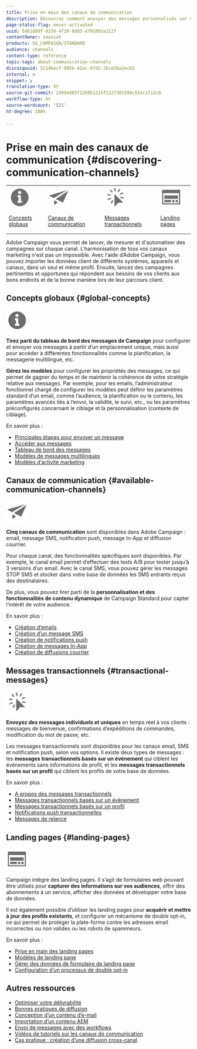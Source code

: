 ```yaml
---
title: Prise en main des canaux de communication
description: Découvrez comment envoyer des messages personnalisés sur divers canaux et créer des campagnes cross-canal pour mieux cibler vos destinataires.
page-status-flag: never-activated
uuid: 5d61d8df-8256-4f28-8dd3-e791891e312f
contentOwner: sauviat
products: SG_CAMPAIGN/STANDARD
audience: channels
content-type: reference
topic-tags: about-communication-channels
discoiquuid: 5214becf-005b-42ac-97d2-2bce5ba2ecb5
internal: n
snippet: y
translation-type: ht
source-git-commit: 2d994d85f126951215f1227301599c554c1f12c8
workflow-type: ht
source-wordcount: '521'
ht-degree: 100%

---
```



# Prise en main des canaux de communication {#discovering-communication-channels}

<table>
<tr>
<td><img src="assets/do-not-localize/icon_concepts.svg" width="60px"><p><a href="#global-concepts">Concepts globaux</a></p></td>
<td><img src="assets/do-not-localize/icon_channels.svg" width="60px"><p><a href="#available-communication-channels">Canaux de communication</a></p></td>
<td><img src="assets/do-not-localize/icon_transactional.svg" width="60px"><p><a href="#transactional-messages">Messages transactionnels</a></p></td>
<td><img src="assets/do-not-localize/icon_landing.svg" width="60px"><p><a href="#landing-pages">Landing pages</a></p></td></tr>
</table>

 Adobe Campaign vous permet de lancer, de mesurer et d&#39;automatiser des campagnes sur chaque canal.
L&#39;harmonisation de tous vos canaux marketing n&#39;est pas un impossible. Avec l&#39;aide d’Adobe Campaign, vous pouvez importer les données client de différents systèmes, appareils et canaux, dans un seul et même profil. Ensuite, lancez des campagnes pertinentes et opportunes qui répondent aux besoins de vos clients aux bons endroits et de la bonne manière lors de leur parcours client.

## Concepts globaux {#global-concepts}

<img src="assets/do-not-localize/icon_concepts.svg" width="60px">

**Tirez parti du tableau de bord des messages de Campaign** pour configurer et envoyer vos messages à partir d’un emplacement unique, mais aussi pour accéder à différentes fonctionnalités comme la planification, la messagerie multilingue, etc.

**Gérez les modèles** pour configurer les propriétés des messages, ce qui permet de gagner du temps et de maintenir la cohérence de votre stratégie relative aux messages. Par exemple, pour les emails, l’administrateur fonctionnel chargé de configurer les modèles peut définir les paramètres standard d’un email, comme l’audience, la planification ou le contenu, les paramètres avancés liés à l’envoi, la validité, le suivi, etc., ou les paramètres préconfigurés concernant le ciblage et la personnalisation (contexte de ciblage).

En savoir plus :

* [Principales étapes pour envoyer un message](../../channels/using/key-steps-to-send-a-message.md)
* [Accéder aux messages](../../channels/using/accessing-messages.md)
* [Tableau de bord des messages](../../channels/using/message-dashboard.md)
* [Modèles de messages multilingues](../../channels/using/multilingual-messages-template.md)
* [Modèles d’activité marketing](../../start/using/marketing-activity-templates.md)

## Canaux de communication {#available-communication-channels}

<img src="assets/do-not-localize/icon_channels.svg"  width="60px">

**Cinq canaux de communication** sont disponibles dans Adobe Campaign : email, message SMS, notification push, message In-App et diffusion courrier.

Pour chaque canal, des fonctionnalités spécifiques sont disponibles. Par exemple, le canal email permet d’effectuer des tests A/B pour tester jusqu’à 3 versions d’un email. Avec le canal SMS, vous pouvez gérer les messages STOP SMS et stocker dans votre base de données les SMS entrants reçus des destinataires.

De plus, vous pouvez tirer parti de la **personnalisation et des fonctionnalités de contenu dynamique** de Campaign Standard pour capter l’intérêt de votre audience.

En savoir plus :

* [Création d’emails](../../channels/using/about-emails.md)
* [Création d’un message SMS](../../channels/using/about-sms-messages.md)
* [Création de notifications push](../../channels/using/about-push-notifications.md)
* [Création de messages In-App](../../channels/using/about-in-app-messaging.md)
* [Création de diffusions courrier](../../channels/using/about-direct-mail.md)

## Messages transactionnels {#transactional-messages}

<img src="assets/do-not-localize/icon_transactional.svg" width="60px">

**Envoyez des messages individuels et uniques** en temps réel à vos clients : messages de bienvenue, confirmations d’expéditions de commandes, modification du mot de passe, etc.

Les messages transactionnels sont disponibles pour les canaux email, SMS et notification push, selon vos options. Il existe deux types de messages : les **messages transactionnels basés sur un événement** qui ciblent les événements sans informations de profil, et les **messages transactionnels basés sur un profil** qui ciblent les profils de votre base de données.

En savoir plus :

* [A propos des messages transactionnels](../../channels/using/about-transactional-messaging.md)
* [Messages transactionnels basés sur un événement](../../channels/using/event-transactional-messages.md)
* [Messages transactionnels basés sur un profil](../../channels/using/profile-transactional-messages.md)
* [Notifications push transactionnelles](../../channels/using/transactional-push-notifications.md)
* [Messages de relance](../../channels/using/follow-up-messages.md)

## Landing pages {#landing-pages}

<img src="assets/do-not-localize/icon_landing.svg" width="60px">

Campaign intègre des landing pages. Il s’agit de formulaires web pouvant être utilisés pour **capturer des informations sur vos audiences**, offrir des abonnements à un service, afficher des données et développer votre base de données.

Il est également possible d’utiliser les landing pages pour **acquérir et mettre à jour des profils existants**, et configurer un mécanisme de double opt-in, ce qui permet de protéger la plate-forme contre les adresses email incorrectes ou non valides ou les robots de spammeurs.

En savoir plus :

* [Prise en main des landing pages](../../channels/using/getting-started-with-landing-pages.md)
* [Modèles de landing page](../../channels/using/landing-page-templates.md)
* [Gérer des données de formulaire de landing page](../../channels/using/managing-landing-page-form-data.md)
* [Configuration d’un processus de double opt-in](../../channels/using/setting-up-a-double-opt-in-process.md)

## Autres ressources

* [Optimiser votre délivrabilité](../../sending/using/about-deliverability.md)
* [Bonnes pratiques de diffusion](https://helpx.adobe.com/fr/campaign/kb/delivery-best-practices.html)
* [Conception d’un contenu d’e-mail](../../designing/using/designing-content-in-adobe-campaign.md)
* [Importation d’un contenu AEM](../../integrating/using/creating-email-experience-manager.md)
* [Envoi de messages avec des workflows](../../automating/using/about-channel-activities.md)
* [Vidéos de tutoriels sur les canaux de communication](https://docs.adobe.com/content/help/fr-FR/campaign-standard-learn/tutorials/communication-channels/email/create-email-from-homepage.html)
* [Cas pratique : création d’une diffusion cross-canal](../../automating/using/workflow-cross-channel-delivery.md)

